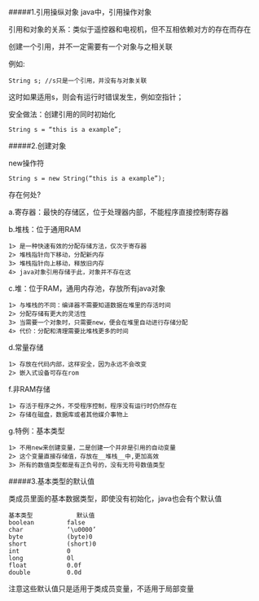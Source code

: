 #####1.引用操纵对象
java中，引用操作对象

引用和对象的关系：类似于遥控器和电视机，但不互相依赖对方的存在而存在

创建一个引用，并不一定需要有一个对象与之相关联

例如:

<code>String s;     //s只是一个引用，并没有与对象关联</code>

这时如果适用s，则会有运行时错误发生，例如空指针；

安全做法：创建引用的同时初始化

<code>String s = “this is a example”;</code>



#####2.创建对象

new操作符

<code>String s = new String(“this is a example”);</code>

存在何处?

a.寄存器：最快的存储区，位于处理器内部，不能程序直接控制寄存器

b.堆栈：位于通用RAM

	1> 是一种快速有效的分配存储方法，仅次于寄存器
	2> 堆栈指针向下移动，分配新内存
	3> 堆栈指针向上移动，释放旧内存
	4> java对象引用存储于此，对象并不存在这

c.堆：位于RAM，通用内存池，存放所有java对象

	1> 与堆栈的不同：编译器不需要知道数据在堆里的存活时间
	2> 分配存储有更大的灵活性
	3> 当需要一个对象时，只需要new，便会在堆里自动进行存储分配
	4> 代价：分配和清理需要比堆栈更多的时间

d.常量存储
	
	1> 存放在代码内部，这样安全，因为永远不会改变
	2> 嵌入式设备可存在rom

f.非RAM存储
	
	1> 存活于程序之外，不受程序控制，程序没有运行时仍然存在
	2> 存储在磁盘，数据库或者其他媒介事物上

g.特例：基本类型

	1> 不用new来创建变量，二是创建一个并非是引用的自动变量
	2> 这个变量直接存储值，存放在__堆栈__中,更加高效
	3> 所有的数值类型都是有正负号的，没有无符号数值类型
	

#####3.基本类型的默认值

类成员里面的基本数据类型，即使没有初始化，java也会有个默认值

	基本类型			默认值
	boolean			false
	char			‘\u0000’
	byte			(byte)0
	short			(short)0
	int				0
	long			0l
	float			0.0f
	double			0.0d

注意这些默认值只是适用于类成员变量，不适用于局部变量












